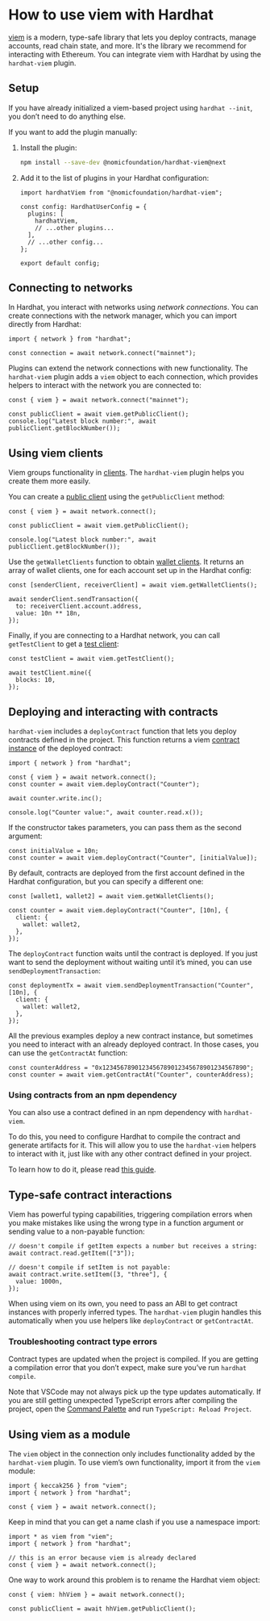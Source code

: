 # How to use viem with Hardhat

[viem](https://viem.sh/) is a modern, type-safe library that lets you deploy contracts, manage accounts, read chain state, and more. It's the library we recommend for interacting with Ethereum. You can integrate viem with Hardhat by using the `hardhat-viem` plugin.

## Setup

If you have already initialized a viem-based project using `hardhat --init`, you don’t need to do anything else.

If you want to add the plugin manually:

1. Install the plugin:

   ```bash
   npm install --save-dev @nomicfoundation/hardhat-viem@next
   ```

2. Add it to the list of plugins in your Hardhat configuration:

   ```tsx
   import hardhatViem from "@nomicfoundation/hardhat-viem";

   const config: HardhatUserConfig = {
     plugins: [
       hardhatViem,
       // ...other plugins...
     ],
     // ...other config...
   };

   export default config;
   ```

## Connecting to networks

In Hardhat, you interact with networks using _network connections_. You can create connections with the network manager, which you can import directly from Hardhat:

```tsx
import { network } from "hardhat";

const connection = await network.connect("mainnet");
```

Plugins can extend the network connections with new functionality. The `hardhat-viem` plugin adds a `viem` object to each connection, which provides helpers to interact with the network you are connected to:

```tsx
const { viem } = await network.connect("mainnet");

const publicClient = await viem.getPublicClient();
console.log("Latest block number:", await publicClient.getBlockNumber());
```

## Using viem clients

Viem groups functionality in [clients](https://viem.sh/docs/clients/intro). The `hardhat-viem` plugin helps you create them more easily.

You can create a [public client](https://viem.sh/docs/clients/public) using the `getPublicClient` method:

```tsx
const { viem } = await network.connect();

const publicClient = await viem.getPublicClient();

console.log("Latest block number:", await publicClient.getBlockNumber());
```

Use the `getWalletClients` function to obtain [wallet clients](https://viem.sh/docs/clients/wallet). It returns an array of wallet clients, one for each account set up in the Hardhat config:

```tsx
const [senderClient, receiverClient] = await viem.getWalletClients();

await senderClient.sendTransaction({
  to: receiverClient.account.address,
  value: 10n ** 18n,
});
```

Finally, if you are connecting to a Hardhat network, you can call `getTestClient` to get a [test client](https://viem.sh/docs/clients/test):

```tsx
const testClient = await viem.getTestClient();

await testClient.mine({
  blocks: 10,
});
```

## Deploying and interacting with contracts

`hardhat-viem` includes a `deployContract` function that lets you deploy contracts defined in the project. This function returns a viem [contract instance](https://viem.sh/docs/contract/getContract) of the deployed contract:

```tsx
import { network } from "hardhat";

const { viem } = await network.connect();
const counter = await viem.deployContract("Counter");

await counter.write.inc();

console.log("Counter value:", await counter.read.x());
```

If the constructor takes parameters, you can pass them as the second argument:

```tsx
const initialValue = 10n;
const counter = await viem.deployContract("Counter", [initialValue]);
```

By default, contracts are deployed from the first account defined in the Hardhat configuration, but you can specify a different one:

```tsx
const [wallet1, wallet2] = await viem.getWalletClients();

const counter = await viem.deployContract("Counter", [10n], {
  client: {
    wallet: wallet2,
  },
});
```

The `deployContract` function waits until the contract is deployed. If you just want to send the deployment without waiting until it’s mined, you can use `sendDeploymentTransaction`:

```tsx
const deploymentTx = await viem.sendDeploymentTransaction("Counter", [10n], {
  client: {
    wallet: wallet2,
  },
});
```

All the previous examples deploy a new contract instance, but sometimes you need to interact with an already deployed contract. In those cases, you can use the `getContractAt` function:

```tsx
const counterAddress = "0x1234567890123456789012345678901234567890";
const counter = await viem.getContractAt("Counter", counterAddress);
```

### Using contracts from an npm dependency

You can also use a contract defined in an npm dependency with `hardhat-viem`.

To do this, you need to configure Hardhat to compile the contract and generate artifacts for it. This will allow you to use the `hardhat-viem` helpers to interact with it, just like with any other contract defined in your project.

To learn how to do it, please read [this guide](./configuring-the-compiler.md#generating-artifacts-from-dependencies).

## Type-safe contract interactions

Viem has powerful typing capabilities, triggering compilation errors when you make mistakes like using the wrong type in a function argument or sending value to a non-payable function:

```tsx
// doesn't compile if getItem expects a number but receives a string:
await contract.read.getItem(["3"]);

// doesn't compile if setItem is not payable:
await contract.write.setItem([3, "three"], {
  value: 1000n,
});
```

When using viem on its own, you need to pass an ABI to get contract instances with properly inferred types. The `hardhat-viem` plugin handles this automatically when you use helpers like `deployContract` or `getContractAt`.

### Troubleshooting contract type errors

Contract types are updated when the project is compiled. If you are getting a compilation error that you don’t expect, make sure you’ve run `hardhat compile`.

Note that VSCode may not always pick up the type updates automatically. If you are still getting unexpected TypeScript errors after compiling the project, open the [Command Palette](https://code.visualstudio.com/docs/getstarted/userinterface#_command-palette) and run `TypeScript: Reload Project`.

## Using viem as a module

The `viem` object in the connection only includes functionality added by the `hardhat-viem` plugin. To use viem’s own functionality, import it from the `viem` module:

```tsx
import { keccak256 } from "viem";
import { network } from "hardhat";

const { viem } = await network.connect();
```

Keep in mind that you can get a name clash if you use a namespace import:

```tsx
import * as viem from "viem";
import { network } from "hardhat";

// this is an error because viem is already declared
const { viem } = await network.connect();
```

One way to work around this problem is to rename the Hardhat viem object:

```tsx
const { viem: hhViem } = await network.connect();

const publicClient = await hhViem.getPublicClient();
```
